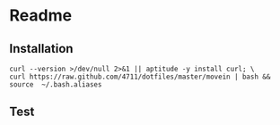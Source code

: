 # Readme

## Installation
    curl --version >/dev/null 2>&1 || aptitude -y install curl; \
    curl https://raw.github.com/4711/dotfiles/master/movein | bash && source  ~/.bash.aliases

## Test

